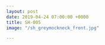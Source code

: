 ```yaml
---
layout: post
date: 2019-04-24 07:00:00 +0000
title: SH-005
image: "/sh_greymockneck_front.jpg"

---
```

